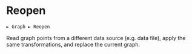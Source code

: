 # Reopen

```
► Graph ► Reopen
```

Read graph points from a different data source (e.g. data file), apply the same transformations, and replace the current graph.
